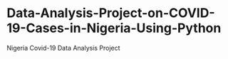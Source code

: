 # Data-Analysis-Project-on-COVID-19-Cases-in-Nigeria-Using-Python
Nigeria Covid-19 Data Analysis Project
